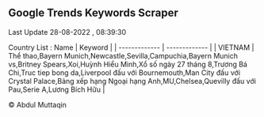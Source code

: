 

## Google Trends Keywords Scraper 
 
Last Update 28-08-2022 , 08:39:30

Country List :
 Name  | Keyword |
| ------------- | ------------- |
| VIETNAM | Thể thao,Bayern Munich,Newcastle,Sevilla,Campuchia,Bayern Munich vs,Britney Spears,Xoi,Huỳnh Hiểu Minh,Xổ số ngày 27 tháng 8,Trương Bá Chi,Truc tiep bong da,Liverpool đấu với Bournemouth,Man City đấu với Crystal Palace,Bảng xếp hạng Ngoại hạng Anh,MU,Chelsea,Quevilly đấu với Pau,Serie A,Lương Bích Hữu |



© Abdul Muttaqin 
